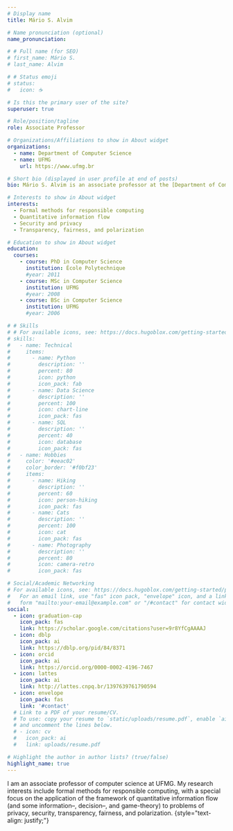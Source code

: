 ```yaml
---
# Display name
title: Mário S. Alvim

# Name pronunciation (optional)
name_pronunciation: 

# # Full name (for SEO)
# first_name: Mário S. 
# last_name: Alvim

# # Status emoji
# status:
#   icon: ☕️

# Is this the primary user of the site?
superuser: true

# Role/position/tagline
role: Associate Professor

# Organizations/Affiliations to show in About widget
organizations:
  - name: Department of Computer Science
  - name: UFMG
    url: https://www.ufmg.br

# Short bio (displayed in user profile at end of posts)
bio: Mário S. Alvim is an associate professor at the [Department of Computer Science (DCC)](https://www.dcc.ufmg.br) of [Universidade Federal de Minas Gerais (UFMG)](https://www.ufmg.br), in [Belo Horizonte](https://en.wikipedia.org/wiki/Belo_Horizonte), Brazil.

# Interests to show in About widget
interests:
  - Formal methods for responsible computing 
  - Quantitative information flow
  - Security and privacy
  - Transparency, fairness, and polarization

# Education to show in About widget
education:
  courses:
    - course: PhD in Computer Science
      institution: École Polytechnique
      #year: 2011
    - course: MSc in Computer Science
      institution: UFMG
      #year: 2008
    - course: BSc in Computer Science
      institution: UFMG
      #year: 2006

# # Skills
# # For available icons, see: https://docs.hugoblox.com/getting-started/page-builder/#icons
# skills:
#   - name: Technical
#     items:
#       - name: Python
#         description: ''
#         percent: 80
#         icon: python
#         icon_pack: fab
#       - name: Data Science
#         description: ''
#         percent: 100
#         icon: chart-line
#         icon_pack: fas
#       - name: SQL
#         description: ''
#         percent: 40
#         icon: database
#         icon_pack: fas
#   - name: Hobbies
#     color: '#eeac02'
#     color_border: '#f0bf23'
#     items:
#       - name: Hiking
#         description: ''
#         percent: 60
#         icon: person-hiking
#         icon_pack: fas
#       - name: Cats
#         description: ''
#         percent: 100
#         icon: cat
#         icon_pack: fas
#       - name: Photography
#         description: ''
#         percent: 80
#         icon: camera-retro
#         icon_pack: fas

# Social/Academic Networking
# For available icons, see: https://docs.hugoblox.com/getting-started/page-builder/#icons
#   For an email link, use "fas" icon pack, "envelope" icon, and a link in the
#   form "mailto:your-email@example.com" or "/#contact" for contact widget.
social:
  - icon: graduation-cap
    icon_pack: fas
    link: https://scholar.google.com/citations?user=9r8YfCgAAAAJ
  - icon: dblp
    icon_pack: ai
    link: https://dblp.org/pid/84/8371
  - icon: orcid
    icon_pack: ai
    link: https://orcid.org/0000-0002-4196-7467
  - icon: lattes
    icon_pack: ai
    link: http://lattes.cnpq.br/1397639761790594
  - icon: envelope
    icon_pack: fas
    link: '#contact'
  # Link to a PDF of your resume/CV.
  # To use: copy your resume to `static/uploads/resume.pdf`, enable `ai` icons in `params.yaml`,
  # and uncomment the lines below.
  # - icon: cv
  #   icon_pack: ai
  #   link: uploads/resume.pdf

# Highlight the author in author lists? (true/false)
highlight_name: true
---
```


I am an associate professor of computer science at UFMG. My research interests include formal methods for responsible computing, with a special focus on the application of the framework of quantitative information flow (and some information–, decision–, and game-theory) to problems of privacy, security, transparency, fairness, and polarization.
{style="text-align: justify;"}
